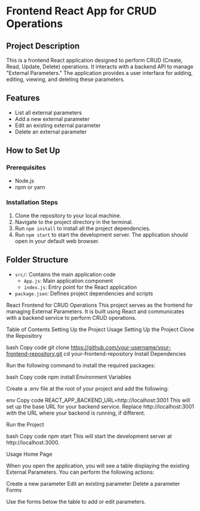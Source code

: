 
# Frontend React App for CRUD Operations

## Project Description

This is a frontend React application designed to perform CRUD (Create, Read, Update, Delete) operations. It interacts with a backend API to manage "External Parameters." The application provides a user interface for adding, editing, viewing, and deleting these parameters.

## Features

- List all external parameters
- Add a new external parameter
- Edit an existing external parameter
- Delete an external parameter

## How to Set Up

### Prerequisites

- Node.js
- npm or yarn

### Installation Steps

1. Clone the repository to your local machine.
2. Navigate to the project directory in the terminal.
3. Run `npm install` to install all the project dependencies.
4. Run `npm start` to start the development server. The application should open in your default web browser.

## Folder Structure

- `src/`: Contains the main application code
  - `App.js`: Main application component
  - `index.js`: Entry point for the React application
- `package.json`: Defines project dependencies and scripts


React Frontend for CRUD Operations
This project serves as the frontend for managing External Parameters. It is built using React and communicates with a backend service to perform CRUD operations.

Table of Contents
Setting Up the Project
Usage
Setting Up the Project
Clone the Repository

bash
Copy code
git clone https://github.com/your-username/your-frontend-repository.git
cd your-frontend-repository
Install Dependencies

Run the following command to install the required packages:

bash
Copy code
npm install
Environment Variables

Create a .env file at the root of your project and add the following:

env
Copy code
REACT_APP_BACKEND_URL=http://localhost:3001
This will set up the base URL for your backend service. Replace http://localhost:3001 with the URL where your backend is running, if different.

Run the Project

bash
Copy code
npm start
This will start the development server at http://localhost:3000.

Usage
Home Page

When you open the application, you will see a table displaying the existing External Parameters. You can perform the following actions:

Create a new parameter
Edit an existing parameter
Delete a parameter
Forms

Use the forms below the table to add or edit parameters.
